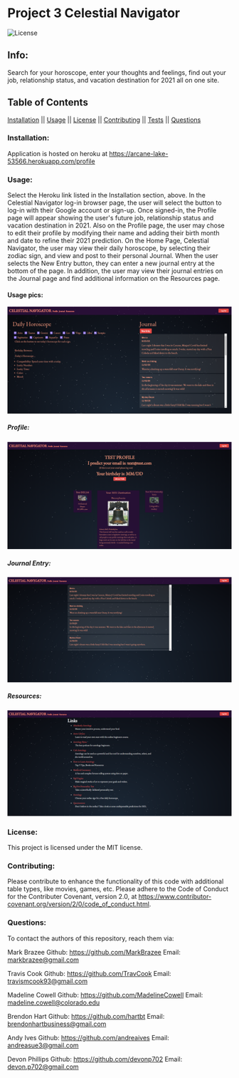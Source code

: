 # Project 3 Celestial Navigator

![License](https://img.shields.io/badge/license-MIT-blue.svg)

## Info:

Search for your horoscope, enter your thoughts and feelings, find out your job, relationship status, and vacation destination for 2021 all on one site.

## Table of Contents

[Installation](#Installation) || [Usage](#Usage) || [License](#License) || [Contributing](#Contributing) || [Tests](#Tests) || [Questions](#Questions)

### Installation:

Application is hosted on heroku at https://arcane-lake-53566.herokuapp.com/profile

### Usage:

Select the Heroku link listed in the Installation section, above. In the Celestial Navigator log-in browser page, the user will select the button to log-in with their Google account or sign-up. Once signed-in, the Profile page will appear showing the user's future job, relationship status and vacation destination in 2021. Also on the Profile page, the user may chose to edit their profile by modifying their name and adding their birth month and date to refine their 2021 prediction. On the Home Page, Celestial Navigator, the user may view their daily horoscope, by selecting their zodiac sign, and view and post to their personal Journal. When the user selects the New Entry button, they can enter a new journal entry at the bottom of the page. In addition, the user may view their journal entries on the Journal page and find additional information on the Resources page.

#### Usage pics:

![home](./client/src/images/home.png)

##### Profile:

![profile](./client/src/images/profile.png)

##### Journal Entry:

![journal](./client/src/images/journal.png)

##### Resources:

![resources](./client/src/images/resources.png)

### License:

This project is licensed under the MIT license.

### Contributing:

Please contribute to enhance the functionality of this code with additional table types, like movies, games, etc. Please adhere to the Code of Conduct for the Contributer Covenant, version 2.0, at https://www.contributor-covenant.org/version/2/0/code_of_conduct.html.

### Questions:

To contact the authors of this repository, reach them via:

Mark Brazee
Github: https://github.com/MarkBrazee
Email: markbrazee@gmail.com

Travis Cook
Github: https://github.com/TravCook
Email: travismcook93@gmail.com

Madeline Cowell
Github: https://github.com/MadelineCowell
Email: madeline.cowell@colorado.edu

Brendon Hart
Github: https://github.com/hartbt
Email: brendonhartbusiness@gmail.com

Andy Ives
Github: https://github.com/andreaives
Email: andreasue3@gmail.com

Devon Phillips
Github: https://github.com/devonp702
Email: devon.p702@gmail.com
